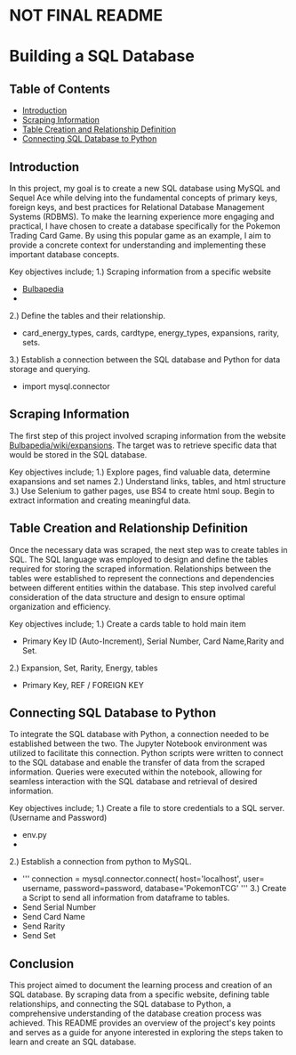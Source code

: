 # NOT FINAL README

# Building a SQL Database

## Table of Contents
- [Introduction](#introduction)
- [Scraping Information](#scraping-information)
- [Table Creation and Relationship Definition](#table-creation-and-relationship-definition)
- [Connecting SQL Database to Python](#connecting-sql-database-to-python)

## Introduction

In this project, my goal is to create a new SQL database using MySQL and Sequel Ace while delving into the fundamental concepts of primary keys, foreign keys, and best practices for Relational Database Management Systems (RDBMS). To make the learning experience more engaging and practical, I have chosen to create a database specifically for the Pokemon Trading Card Game. By using this popular game as an example, I aim to provide a concrete context for understanding and implementing these important database concepts.

Key objectives include;
1.) Scraping information from a specific website 
  * [Bulbapedia](https://bulbapedia.bulbagarden.net/wiki/Main_Page)
  *
2.) Define the tables and their relationship.
  * card_energy_types, cards, cardtype, energy_types, expansions, rarity, sets.

3.) Establish a connection between the SQL database and Python for data storage and querying.
  * import mysql.connector



## Scraping Information
The first step of this project involved scraping information from the website [Bulbapedia/wiki/expansions](https://bulbapedia.bulbagarden.net/wiki/List_of_Pokémon_Trading_Card_Game_expansions).
The target was to retrieve specific data that would be stored in the SQL database.

Key objectives include;
1.) Explore pages, find valuable data, determine exapansions and set names
2.) Understand links, tables, and html structure
3.) Use Selenium to gather pages, use BS4 to create html soup. Begin to extract information and creating meaningful data.

## Table Creation and Relationship Definition
Once the necessary data was scraped, the next step was to create tables in SQL. The SQL language was employed to design and define the tables required for storing the scraped information. Relationships between the tables were established to represent the connections and dependencies between different entities within the database. This step involved careful consideration of the data structure and design to ensure optimal organization and efficiency.

Key objectives include;
1.) Create a cards table to hold main item
 * Primary Key ID (Auto-Increment), Serial Number, Card Name,Rarity and Set.

2.) Expansion, Set, Rarity, Energy, tables
 * Primary Key, REF / FOREIGN KEY
  

## Connecting SQL Database to Python
To integrate the SQL database with Python, a connection needed to be established between the two. The Jupyter Notebook environment was utilized to facilitate this connection. Python scripts were written to connect to the SQL database and enable the transfer of data from the scraped information. Queries were executed within the notebook, allowing for seamless interaction with the SQL database and retrieval of desired information.

Key objectives include;
1.) Create a file to store credentials to a SQL server. (Username and Password) 
 * env.py
 * 
2.) Establish a connection from python to MySQL.
   * '''
    connection = mysql.connector.connect(
    host='localhost',
    user= username,
    password=password,
    database='PokemonTCG'
    '''
3.) Create a Script to send all information from dataframe to tables.
 * Send Serial Number
 * Send Card Name
 * Send Rarity
 * Send Set



## Conclusion
This project aimed to document the learning process and creation of an SQL database. By scraping data from a specific website, defining table relationships, and connecting the SQL database to Python, a comprehensive understanding of the database creation process was achieved. This README provides an overview of the project's key points and serves as a guide for anyone interested in exploring the steps taken to learn and create an SQL database.
